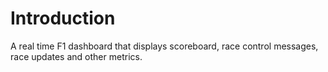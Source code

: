 # Introduction

A real time F1 dashboard that displays scoreboard, race control messages, race updates and other metrics.

